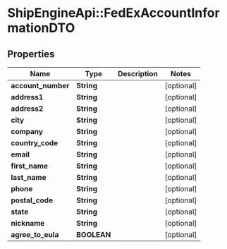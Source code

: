 # ShipEngineApi::FedExAccountInformationDTO

## Properties
Name | Type | Description | Notes
------------ | ------------- | ------------- | -------------
**account_number** | **String** |  | [optional] 
**address1** | **String** |  | [optional] 
**address2** | **String** |  | [optional] 
**city** | **String** |  | [optional] 
**company** | **String** |  | [optional] 
**country_code** | **String** |  | [optional] 
**email** | **String** |  | [optional] 
**first_name** | **String** |  | [optional] 
**last_name** | **String** |  | [optional] 
**phone** | **String** |  | [optional] 
**postal_code** | **String** |  | [optional] 
**state** | **String** |  | [optional] 
**nickname** | **String** |  | [optional] 
**agree_to_eula** | **BOOLEAN** |  | [optional] 


